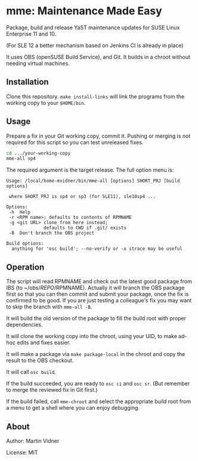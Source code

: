 mme: Maintenance Made Easy
==========================

Package, build and release YaST maintenance
updates for SUSE Linux Enterprise 11 and 10.

(For SLE 12 a better mechanism based on Jenkins CI is already in place)

It uses OBS (openSUSE Build Service), and Git. It builds in a chroot without
needing virtual machines.

Installation
------------

Clone this repository. `make install-links` will link the programs from the
working copy to your `$HOME/bin`.

Usage
-----

Prepare a fix in your Git working copy, commit it. Pushing or merging is not
required for this script so you can test unreleased fixes.

```sh
cd .../your-working-copy
mme-all sp4
```

The required argument is the target release. The full option menu is:

```
Usage: /local/home-mvidner/bin/mme-all [options] SHORT_PRJ [build options]

 where SHORT_PRJ is sp4 or sp3 (for SLE11), sle10sp4 ...

Options:
 -h  Help
 -r <RPM name>; defaults to contents of RPMNAME
 -g <git URL> clone from here instead;
              defaults to CWD if .git/ exists
 -B  Don't branch the OBS project

Build options:
  anything for 'osc build'; --no-verify or -x strace may be useful
```

Operation
---------

The script will read RPMNAME and check out the latest good package from IBS
(to ~/obs/$REPO/$RPMNAME). Actually it will branch the OBS package first so
that you can then commit and submit your package, once the fix is confirmed to
be good. If you are just testing a colleague's fix you may want to skip the
branch with `mme-all -B`.

It will build the old version of the package to fill the build root with
proper dependencies.

It will clone the working copy into the chroot, using your UID, to make ad-hoc
edits and fixes easier.

It will make a package via `make package-local` in the chroot and copy the
result to the OBS checkout.

It will call `osc build`.

If the build succeeded, you are ready to `osc ci` and `osc sr`. (But remember
to merge the reviewed fix in Git first.)

If the build failed, call `mme-chroot` and select the appropriate build root
from a menu to get a shell where you can enjoy debugging.

About
-----

Author: Martin Vidner

License: MIT
